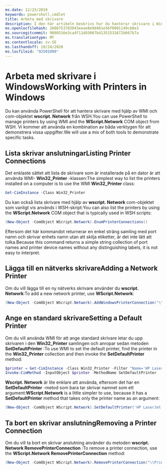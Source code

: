 ```yaml
---
ms.date: 12/23/2019
keywords: powershell,cmdlet
title: Arbeta med skrivare
description: I den här artikeln beskrivs hur du hanterar skrivare i Windows med WMI-objekt och COM-gränssnitt.
ms.openlocfilehash: 2606753783043eeae8e9d461e56f0901149cb8e3
ms.sourcegitcommit: 9080316e3ca4f11d83067b41351531672b667b7a
ms.translationtype: MT
ms.contentlocale: sv-SE
ms.lasthandoff: 10/24/2020
ms.locfileid: "92501090"
---
```

# <a name="working-with-printers-in-windows"></a><span data-ttu-id="3627a-104">Arbeta med skrivare i Windows</span><span class="sxs-lookup"><span data-stu-id="3627a-104">Working with Printers in Windows</span></span>

<span data-ttu-id="3627a-105">Du kan använda PowerShell för att hantera skrivare med hjälp av WMI och com-objektet **wscript. Network** från WSH.</span><span class="sxs-lookup"><span data-stu-id="3627a-105">You can use PowerShell to manage printers by using WMI and the **WScript.Network** COM object from WSH.</span></span> <span data-ttu-id="3627a-106">Vi kommer att använda en kombination av båda verktygen för att demonstrera vissa uppgifter.</span><span class="sxs-lookup"><span data-stu-id="3627a-106">We will use a mix of both tools to demonstrate specific tasks.</span></span>

## <a name="listing-printer-connections"></a><span data-ttu-id="3627a-107">Lista skrivar anslutningar</span><span class="sxs-lookup"><span data-stu-id="3627a-107">Listing Printer Connections</span></span>

<span data-ttu-id="3627a-108">Det enklaste sättet att lista de skrivare som är installerade på en dator är att använda WMI- **Win32_Printer** -klassen:</span><span class="sxs-lookup"><span data-stu-id="3627a-108">The simplest way to list the printers installed on a computer is to use the WMI **Win32_Printer** class:</span></span>

```powershell
Get-CimInstance -Class Win32_Printer
```

<span data-ttu-id="3627a-109">Du kan också lista skrivare med hjälp av **wscript. Network** com-objektet som vanligt vis används i WSH-skript:</span><span class="sxs-lookup"><span data-stu-id="3627a-109">You can also list the printers by using the **WScript.Network** COM object that is typically used in WSH scripts:</span></span>

```powershell
(New-Object -ComObject WScript.Network).EnumPrinterConnections()
```

<span data-ttu-id="3627a-110">Eftersom det här kommandot returnerar en enkel sträng samling med port namn och skrivar enhets namn utan att skilja etiketter, är det inte lätt att tolka.</span><span class="sxs-lookup"><span data-stu-id="3627a-110">Because this command returns a simple string collection of port names and printer device names without any distinguishing labels, it is not easy to interpret.</span></span>

## <a name="adding-a-network-printer"></a><span data-ttu-id="3627a-111">Lägga till en nätverks skrivare</span><span class="sxs-lookup"><span data-stu-id="3627a-111">Adding a Network Printer</span></span>

<span data-ttu-id="3627a-112">Om du vill lägga till en ny nätverks skrivare använder du **wscript. Network**:</span><span class="sxs-lookup"><span data-stu-id="3627a-112">To add a new network printer, use **WScript.Network**:</span></span>

```powershell
(New-Object -ComObject WScript.Network).AddWindowsPrinterConnection("\\Printserver01\Xerox5")
```

## <a name="setting-a-default-printer"></a><span data-ttu-id="3627a-113">Ange en standard skrivare</span><span class="sxs-lookup"><span data-stu-id="3627a-113">Setting a Default Printer</span></span>

<span data-ttu-id="3627a-114">Om du vill använda WMI för att ange standard skrivare letar du upp skrivaren i den **Win32_Printer** samlingen och anropar sedan metoden **SetDefaultPrinter** :</span><span class="sxs-lookup"><span data-stu-id="3627a-114">To use WMI to set the default printer, find the printer in the **Win32_Printer** collection and then invoke the **SetDefaultPrinter** method:</span></span>

```powershell
$printer = Get-CimInstance -Class Win32_Printer -Filter "Name='HP LaserJet 5Si'"
Invoke-CimMethod -InputObject $printer -MethodName SetDefaultPrinter
```

<span data-ttu-id="3627a-115">**Wscript. Network** är lite enklare att använda, eftersom det har en **SetDefaultPrinter** -metod som bara tar skrivar namnet som ett argument:</span><span class="sxs-lookup"><span data-stu-id="3627a-115">**WScript.Network** is a little simpler to use, because it has a **SetDefaultPrinter** method that takes only the printer name as an argument:</span></span>

```powershell
(New-Object -ComObject WScript.Network).SetDefaultPrinter('HP LaserJet 5Si')
```

## <a name="removing-a-printer-connection"></a><span data-ttu-id="3627a-116">Ta bort en skrivar anslutning</span><span class="sxs-lookup"><span data-stu-id="3627a-116">Removing a Printer Connection</span></span>

<span data-ttu-id="3627a-117">Om du vill ta bort en skrivar anslutning använder du metoden **wscript. Network RemovePrinterConnection** :</span><span class="sxs-lookup"><span data-stu-id="3627a-117">To remove a printer connection, use the **WScript.Network RemovePrinterConnection** method:</span></span>

```powershell
(New-Object -ComObject WScript.Network).RemovePrinterConnection("\\Printserver01\Xerox5")
```
